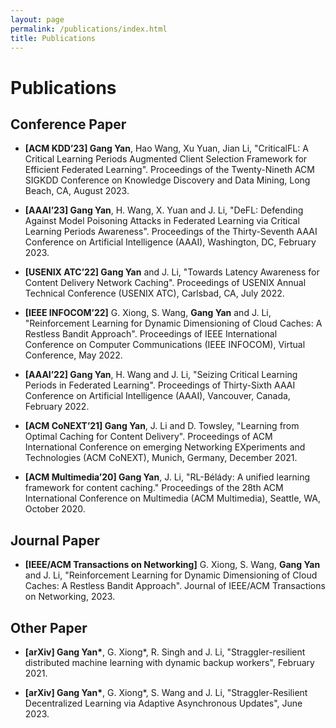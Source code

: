 ```yaml
---
layout: page
permalink: /publications/index.html
title: Publications
---
```


# Publications

## Conference Paper

- **[ACM KDD’23] Gang Yan**, Hao Wang, Xu Yuan, Jian Li, "CriticalFL: A Critical Learning Periods Augmented Client Selection Framework for Efficient Federated Learning". Proceedings of the Twenty-Nineth ACM SIGKDD Conference on Knowledge Discovery and Data Mining, Long Beach, CA, August 2023. 

- **[AAAI’23] Gang Yan**, H. Wang, X. Yuan and J. Li, "DeFL: Defending Against Model Poisoning Attacks in Federated Learning via Critical Learning Periods Awareness". Proceedings of the Thirty-Seventh AAAI Conference on Artificial Intelligence (AAAI), Washington, DC, February 2023.

- **[USENIX ATC’22] Gang Yan** and J. Li, "Towards Latency Awareness for Content Delivery Network Caching". Proceedings of USENIX Annual Technical Conference (USENIX ATC), Carlsbad, CA, July 2022.

- **[IEEE INFOCOM’22]** G. Xiong, S. Wang, **Gang Yan** and J. Li, "Reinforcement Learning for Dynamic Dimensioning of Cloud Caches: A Restless Bandit Approach". Proceedings of IEEE International Conference on Computer Communications (IEEE INFOCOM), Virtual Conference, May 2022.

- **[AAAI’22] Gang Yan**, H. Wang and J. Li, "Seizing Critical Learning Periods in Federated Learning". Proceedings of Thirty-Sixth AAAI Conference on Artificial Intelligence (AAAI), Vancouver, Canada, February 2022.

- **[ACM CoNEXT’21] Gang Yan**, J. Li and D. Towsley, "Learning from Optimal Caching for Content Delivery". Proceedings of ACM International Conference on emerging Networking EXperiments and Technologies (ACM CoNEXT), Munich, Germany, December 2021.

- **[ACM Multimedia’20] Gang Yan**, J. Li, "RL-Bélády: A unified learning framework for content caching." Proceedings of the 28th ACM International Conference on Multimedia (ACM Multimedia), Seattle, WA, October 2020.


## Journal Paper

- **[IEEE/ACM Transactions on Networking]** G. Xiong, S. Wang, **Gang Yan** and J. Li, "Reinforcement Learning for Dynamic Dimensioning of Cloud Caches: A Restless Bandit Approach". Journal of IEEE/ACM Transactions on Networking, 2023. 

## Other Paper

- **[arXiv] Gang Yan\***, G. Xiong*, R. Singh and J. Li, "Straggler-resilient distributed machine learning with dynamic backup workers", February 2021. 

- **[arXiv] Gang Yan\***, G. Xiong*, S. Wang and J. Li, "Straggler-Resilient Decentralized Learning via Adaptive Asynchronous Updates", June 2023.
